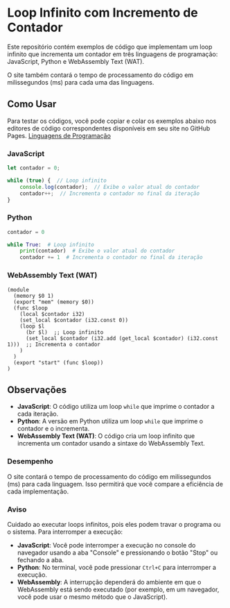# Loop Infinito com Incremento de Contador

Este repositório contém exemplos de código que implementam um loop infinito que incrementa um contador em três linguagens de programação: JavaScript, Python e WebAssembly Text (WAT).

O site também contará o tempo de processamento do código em milissegundos (ms) para cada uma das linguagens.

## Como Usar

Para testar os códigos, você pode copiar e colar os exemplos abaixo nos editores de código correspondentes disponíveis em seu site no GitHub Pages.
[Linguagens de Programação](https://muriloloid.github.io/Linguagens-de-programa-o/)

### JavaScript

```javascript
let contador = 0;

while (true) {  // Loop infinito
    console.log(contador);  // Exibe o valor atual do contador
    contador++;  // Incrementa o contador no final da iteração
}
```

### Python

```python
contador = 0

while True:  # Loop infinito
    print(contador)  # Exibe o valor atual do contador
    contador += 1  # Incrementa o contador no final da iteração
```

### WebAssembly Text (WAT)

```wat
(module
  (memory $0 1)
  (export "mem" (memory $0))
  (func $loop
    (local $contador i32)
    (set_local $contador (i32.const 0))
    (loop $l
      (br $l)  ;; Loop infinito
      (set_local $contador (i32.add (get_local $contador) (i32.const 1)))  ;; Incrementa o contador
    )
  )
  (export "start" (func $loop))
)
```

## Observações

- **JavaScript**: O código utiliza um loop `while` que imprime o contador a cada iteração.
- **Python**: A versão em Python utiliza um loop `while` que imprime o contador e o incrementa.
- **WebAssembly Text (WAT)**: O código cria um loop infinito que incrementa um contador usando a sintaxe do WebAssembly Text.

### Desempenho

O site contará o tempo de processamento do código em milissegundos (ms) para cada linguagem. Isso permitirá que você compare a eficiência de cada implementação.

### Aviso

Cuidado ao executar loops infinitos, pois eles podem travar o programa ou o sistema. Para interromper a execução:

- **JavaScript**: Você pode interromper a execução no console do navegador usando a aba "Console" e pressionando o botão "Stop" ou fechando a aba.
- **Python**: No terminal, você pode pressionar `Ctrl+C` para interromper a execução.
- **WebAssembly**: A interrupção dependerá do ambiente em que o WebAssembly está sendo executado (por exemplo, em um navegador, você pode usar o mesmo método que o JavaScript).
